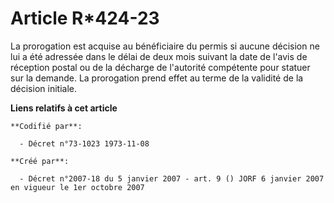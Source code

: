 # Article R*424-23

La prorogation est acquise au bénéficiaire du permis si aucune décision ne lui a été adressée dans le délai de deux mois
suivant la date de l'avis de réception postal ou de la décharge de l'autorité compétente pour statuer sur la demande. La
prorogation prend effet au terme de la validité de la décision initiale.

**Liens relatifs à cet article**

	**Codifié par**:

	  - Décret n°73-1023 1973-11-08

	**Créé par**:

	  - Décret n°2007-18 du 5 janvier 2007 - art. 9 () JORF 6 janvier 2007 en vigueur le 1er octobre 2007
